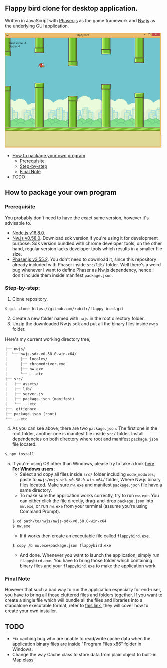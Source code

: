 ## Flappy bird clone for desktop application. 
Written in JavaScript with [Phaser.js](https://github.com/photonstorm/phaser) as the game framework and [Nw.js](https://github.com/nwjs/nw.js) as the underlying GUI application.

<img src="./demo.png" width="500"/>

- [How to package your own program](#how-to-package)
	- [Prerequisite](#prerequisite)
	- [Step-by-step](#step-by-step)
	- [Final Note](#final-note)
- [TODO](#todo)

## <a name="how-to-package"></a> How to package your own program
### <a name="prerequisite"></a> Prerequisite
You probably don't need to have the exact same version, however it's advisable to.
- [Node.js v16.8.0](https://nodejs.org/).
- [Nw.js v0.58.0](https://nwjs.io/downloads/). Download sdk version if you're using it for development purpose. Sdk version bundled with chrome developer tools, on the other hand, regular version lacks developer tools which results in a smaller file size.
- [Phaser.js v3.55.2](https://github.com/photonstorm/phaser). You don't need to download it, since this repository already included with Phaser inside `src/lib/` folder. Well there's a weird bug whenever I want to define Phaser as Nw.js dependency, hence I don't include them inside manifest `package.json`.

### <a name="step-by-step"></a> Step-by-step:
1. Clone repository.
```bash
$ git clone https://github.com/robifr/flappy-bird.git
```
2. Create a new folder named with `nwjs` in the root directory folder.
3. Unzip the downloaded Nw.js sdk and put all the binary files inside `nwjs` folder. 

Here's my current working directory tree,
```
├── nwjs/
│  └── nwjs-sdk-v0.58.0-win-x64/
│      ├── locales/
│      ├── chromedriver.exe
│      ├── nw.exe
│      └── ...etc
├── src/
│   ├── assets/
│   ├── lib/
│   ├── server.js
│   ├── package.json (manifest)
│   └── ...etc
├── .gitignore
├── package.json (root)
└── ...etc
```
4. As you can see above, there are two `package.json`. The first one in the root folder, another one is manifest file inside `src/` folder. Install dependencies on both directory where root and manifest `package.json` file located.
```bash
$ npm install
```
5. If you're using OS other than Windows, please try to take a look [here](https://github.com/hisschemoller/nwjs-tutorial). **For Windows users**: 
	* Select and copy all files inside `src/` folder including `node_modules`, paste to `nwjs/nwjs-sdk-v0.58.0-win-x64/` folder, Where Nw.js binary files located. Make sure `nw.exe` and manifest `package.json` file have a same directory.
	* To make sure the application works correctly, try to run `nw.exe`. You can either click the file directly, drag-and-drop `package.json` into `nw.exe`, or run `nw.exe` from your terminal (assume you're using Command Prompt).
	```bash
	$ cd path/to/nwjs/nwjs-sdk-v0.58.0-win-x64
	$ nw.exe
	```
	* If it works then create an executable file called `flappybird.exe`.
	```bash
	$ copy /b nw.exe+package.json flappybird.exe
	```
	* And done. Whenever you want to launch the application, simply run `flappybird.exe`. You have to bring those folder which containing binary files and your `flappybird.exe` to make the application work.

### <a name="final-note"></a> Final Note
However that such a bad way to run the application especially for end-user, you have to bring all those cluttered files and folders together. If you want to create a single file which will bundle all the files and libraries into a standalone executable format, refer to [this link](https://github.com/hisschemoller/nwjs-tutorial), they will cover how to create your own installer.

## <a name="todo"></a> TODO
- Fix caching bug who are unable to read/write cache data when the application binary files are inside "Program Files x86" folder in Windows.
- Change the way Cache class to store data from plain object to built-in Map class.
